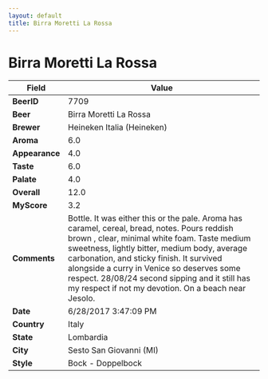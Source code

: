 ```yaml
---
layout: default
title: Birra Moretti La Rossa 
---
```


# Birra Moretti La Rossa 

| Field         | Value     |
|---------------|-----------|
| **BeerID** | 7709 |
| **Beer** | Birra Moretti La Rossa  |
| **Brewer** | Heineken Italia (Heineken) |
| **Aroma** | 6.0 |
| **Appearance** | 4.0 |
| **Taste** | 6.0 |
| **Palate** | 4.0 |
| **Overall** | 12.0 |
| **MyScore** | 3.2 |
| **Comments** | Bottle. It was either this or the pale. Aroma has caramel, cereal, bread, notes. Pours reddish brown , clear, minimal white foam. Taste medium sweetness, lightly bitter, medium body, average carbonation, and sticky finish. It survived alongside a curry in Venice so deserves some respect. 28/08/24 second sipping and it still has my respect if not my devotion. On a beach near Jesolo. |
| **Date** | 6/28/2017 3:47:09 PM |
| **Country** | Italy |
| **State** | Lombardia |
| **City** | Sesto San Giovanni &#40;MI&#41; |
| **Style** | Bock - Doppelbock |
